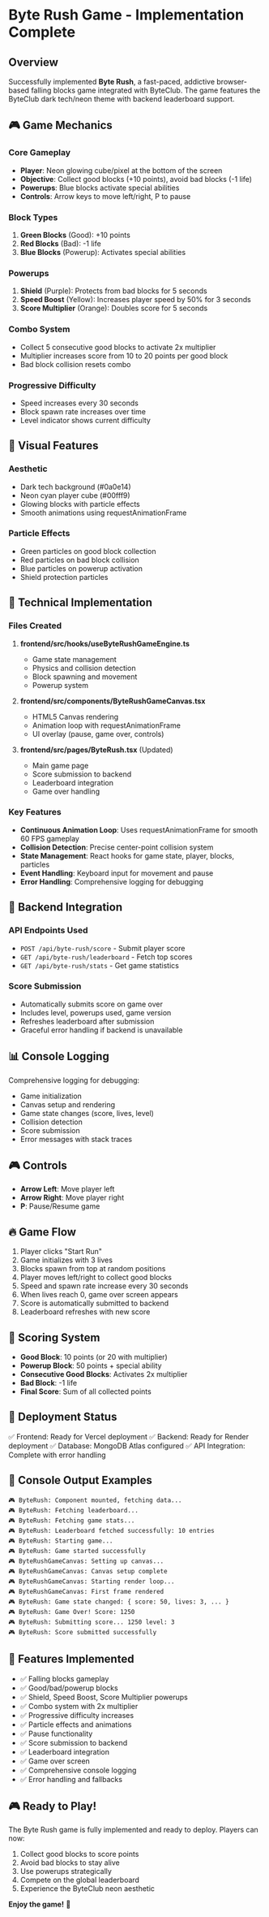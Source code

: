 # Byte Rush Game - Implementation Complete

## Overview
Successfully implemented **Byte Rush**, a fast-paced, addictive browser-based falling blocks game integrated with ByteClub. The game features the ByteClub dark tech/neon theme with backend leaderboard support.

## 🎮 Game Mechanics

### Core Gameplay
- **Player**: Neon glowing cube/pixel at the bottom of the screen
- **Objective**: Collect good blocks (+10 points), avoid bad blocks (-1 life)
- **Powerups**: Blue blocks activate special abilities
- **Controls**: Arrow keys to move left/right, P to pause

### Block Types
1. **Green Blocks** (Good): +10 points
2. **Red Blocks** (Bad): -1 life
3. **Blue Blocks** (Powerup): Activates special abilities

### Powerups
1. **Shield** (Purple): Protects from bad blocks for 5 seconds
2. **Speed Boost** (Yellow): Increases player speed by 50% for 3 seconds
3. **Score Multiplier** (Orange): Doubles score for 5 seconds

### Combo System
- Collect 5 consecutive good blocks to activate 2x multiplier
- Multiplier increases score from 10 to 20 points per good block
- Bad block collision resets combo

### Progressive Difficulty
- Speed increases every 30 seconds
- Block spawn rate increases over time
- Level indicator shows current difficulty

## 🎨 Visual Features

### Aesthetic
- Dark tech background (#0a0e14)
- Neon cyan player cube (#00fff9)
- Glowing blocks with particle effects
- Smooth animations using requestAnimationFrame

### Particle Effects
- Green particles on good block collection
- Red particles on bad block collision
- Blue particles on powerup activation
- Shield protection particles

## 🔧 Technical Implementation

### Files Created
1. **frontend/src/hooks/useByteRushGameEngine.ts**
   - Game state management
   - Physics and collision detection
   - Block spawning and movement
   - Powerup system

2. **frontend/src/components/ByteRushGameCanvas.tsx**
   - HTML5 Canvas rendering
   - Animation loop with requestAnimationFrame
   - UI overlay (pause, game over, controls)

3. **frontend/src/pages/ByteRush.tsx** (Updated)
   - Main game page
   - Score submission to backend
   - Leaderboard integration
   - Game over handling

### Key Features
- **Continuous Animation Loop**: Uses requestAnimationFrame for smooth 60 FPS gameplay
- **Collision Detection**: Precise center-point collision system
- **State Management**: React hooks for game state, player, blocks, particles
- **Event Handling**: Keyboard input for movement and pause
- **Error Handling**: Comprehensive logging for debugging

## 🎯 Backend Integration

### API Endpoints Used
- `POST /api/byte-rush/score` - Submit player score
- `GET /api/byte-rush/leaderboard` - Fetch top scores
- `GET /api/byte-rush/stats` - Get game statistics

### Score Submission
- Automatically submits score on game over
- Includes level, powerups used, game version
- Refreshes leaderboard after submission
- Graceful error handling if backend is unavailable

## 📊 Console Logging

Comprehensive logging for debugging:
- Game initialization
- Canvas setup and rendering
- Game state changes (score, lives, level)
- Collision detection
- Score submission
- Error messages with stack traces

## 🎮 Controls

- **Arrow Left**: Move player left
- **Arrow Right**: Move player right
- **P**: Pause/Resume game

## 🔥 Game Flow

1. Player clicks "Start Run"
2. Game initializes with 3 lives
3. Blocks spawn from top at random positions
4. Player moves left/right to collect good blocks
5. Speed and spawn rate increase every 30 seconds
6. When lives reach 0, game over screen appears
7. Score is automatically submitted to backend
8. Leaderboard refreshes with new score

## 🎯 Scoring System

- **Good Block**: 10 points (or 20 with multiplier)
- **Powerup Block**: 50 points + special ability
- **Consecutive Good Blocks**: Activates 2x multiplier
- **Bad Block**: -1 life
- **Final Score**: Sum of all collected points

## 🚀 Deployment Status

✅ Frontend: Ready for Vercel deployment
✅ Backend: Ready for Render deployment
✅ Database: MongoDB Atlas configured
✅ API Integration: Complete with error handling

## 📝 Console Output Examples

```
🎮 ByteRush: Component mounted, fetching data...
🎮 ByteRush: Fetching leaderboard...
🎮 ByteRush: Fetching game stats...
🎮 ByteRush: Leaderboard fetched successfully: 10 entries
🎮 ByteRush: Starting game...
🎮 ByteRush: Game started successfully
🎮 ByteRushGameCanvas: Setting up canvas...
🎮 ByteRushGameCanvas: Canvas setup complete
🎮 ByteRushGameCanvas: Starting render loop...
🎮 ByteRushGameCanvas: First frame rendered
🎮 ByteRush: Game state changed: { score: 50, lives: 3, ... }
🎮 ByteRush: Game Over! Score: 1250
🎮 ByteRush: Submitting score... 1250 level: 3
🎮 ByteRush: Score submitted successfully
```

## 🎉 Features Implemented

- ✅ Falling blocks gameplay
- ✅ Good/bad/powerup blocks
- ✅ Shield, Speed Boost, Score Multiplier powerups
- ✅ Combo system with 2x multiplier
- ✅ Progressive difficulty increases
- ✅ Particle effects and animations
- ✅ Pause functionality
- ✅ Score submission to backend
- ✅ Leaderboard integration
- ✅ Game over screen
- ✅ Comprehensive console logging
- ✅ Error handling and fallbacks

## 🎮 Ready to Play!

The Byte Rush game is fully implemented and ready to deploy. Players can now:
1. Collect good blocks to score points
2. Avoid bad blocks to stay alive
3. Use powerups strategically
4. Compete on the global leaderboard
5. Experience the ByteClub neon aesthetic

**Enjoy the game!** 🚀
